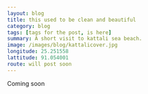 ```yaml
---
layout: blog
title: this used to be clean and beautiful
category: blog
tags: [tags for the post, is here]  
summary: A short visit to kattali sea beach.
image: /images/blog/kattalicover.jpg
longitude: 25.251558
lattitude: 91.054001
route: will post soon
---
```



Coming soon
